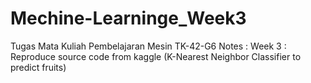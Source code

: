# Mechine-Learninge_Week3
Tugas Mata Kuliah Pembelajaran Mesin TK-42-G6  Notes :   Week 3 : Reproduce source code from kaggle (K-Nearest Neighbor Classifier to predict fruits) 
